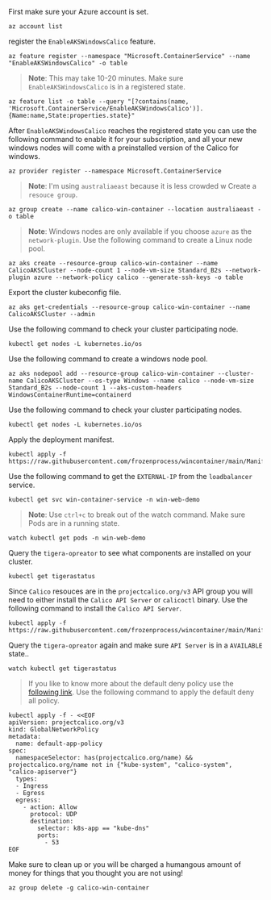First make sure your Azure account is set.
```
az account list
```

register the `EnableAKSWindowsCalico` feature.
```
az feature register --namespace "Microsoft.ContainerService" --name "EnableAKSWindowsCalico" -o table
```

> **Note**: This may take 10-20 minutes.
Make sure `EnableAKSWindowsCalico` is in a registered state.
```
az feature list -o table --query "[?contains(name, 'Microsoft.ContainerService/EnableAKSWindowsCalico')].{Name:name,State:properties.state}"
```

After `EnableAKSWindowsCalico` reaches the registered state you can use the following command to enable it for your subscription, and all your new windows nodes will come with a preinstalled version of the Calico for windows.
```
az provider register --namespace Microsoft.ContainerService
```

> **Note**: I'm using `australiaeast` because it is less crowded w
Create a `resouce group`.
```
az group create --name calico-win-container --location australiaeast -o table
```

> **Note**: Windows nodes are only available if you choose `azure` as the `network-plugin`.
Use the following command to create a Linux node pool.
```
az aks create --resource-group calico-win-container --name CalicoAKSCluster --node-count 1 --node-vm-size Standard_B2s --network-plugin azure --network-policy calico --generate-ssh-keys -o table
```

Export the cluster kubeconfig file.
```
az aks get-credentials --resource-group calico-win-container --name CalicoAKSCluster --admin
```

Use the following command to check your cluster participating node.
```
kubectl get nodes -L kubernetes.io/os
```

Use the following command to create a windows node pool.
```
az aks nodepool add --resource-group calico-win-container --cluster-name CalicoAKSCluster --os-type Windows --name calico --node-vm-size Standard_B2s --node-count 1 --aks-custom-headers WindowsContainerRuntime=containerd
```

Use the following command to check your cluster participating nodes.
```
kubectl get nodes -L kubernetes.io/os
```

Apply the deployment manifest.
```
kubectl apply -f https://raw.githubusercontent.com/frozenprocess/wincontainer/main/Manifests/00_deployment.yaml
```

Use the following command to get the `EXTERNAL-IP` from the `loadbalancer` service.
```
kubectl get svc win-container-service -n win-web-demo
```
> **Note**: Use `ctrl+c` to break out of the watch command.
Make sure Pods are in a running state.
```
watch kubectl get pods -n win-web-demo
```

Query the `tigera-opreator` to see what components are installed on your cluster. 
```
kubectl get tigerastatus
```

Since `Calico` resouces are in the `projectcalico.org/v3` API group you will need to either install the `Calico API Server` or `calicoctl` binary.
Use the following command to install the `Calico API Server`.
```
kubectl apply -f https://raw.githubusercontent.com/frozenprocess/wincontainer/main/Manifests/01_apiserver.yaml
```

Query the `tigera-opreator` again and make sure `API Server` is in a `AVAILABLE` state.. 
```
watch kubectl get tigerastatus
```

> If you like to know more about the default deny policy use the [following link](https://projectcalico.docs.tigera.io/security/kubernetes-default-deny).
Use the following command to apply the default deny all policy.
```
kubectl apply -f - <<EOF
apiVersion: projectcalico.org/v3
kind: GlobalNetworkPolicy
metadata:
  name: default-app-policy
spec:
  namespaceSelector: has(projectcalico.org/name) && projectcalico.org/name not in {"kube-system", "calico-system", "calico-apiserver"}
  types:
  - Ingress
  - Egress
  egress:
    - action: Allow
      protocol: UDP
      destination:
        selector: k8s-app == "kube-dns"
        ports:
          - 53
EOF
```

Make sure to clean up or you will be charged a humangous amount of money for things that you thought you are not using!
```
az group delete -g calico-win-container
```
